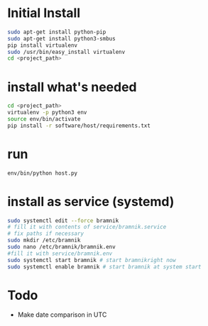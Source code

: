
# Initial Install
```bash
sudo apt-get install python-pip
sudo apt-get install python3-smbus
pip install virtualenv
sudo /usr/bin/easy_install virtualenv
cd <project_path>
```

# install what's needed
```bash
cd <project_path>
virtualenv -p python3 env
source env/bin/activate
pip install -r software/host/requirements.txt
```

# run

```bash
env/bin/python host.py
```

# install as service (systemd)

```bash
sudo systemctl edit --force bramnik
# fill it with contents of service/bramnik.service
# fix paths if necessary
sudo mkdir /etc/bramnik
sudo nano /etc/bramnik/bramnik.env
#fill it with service/bramnik.env
sudo systemctl start bramnik # start bramnikright now
sudo systemctl enable bramnik # start bramnik at system start
```


# Todo
* Make date comparison in UTC
